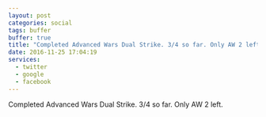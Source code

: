```yaml
---
layout: post
categories: social
tags: buffer
buffer: true
title: "Completed Advanced Wars Dual Strike. 3/4 so far. Only AW 2 left."
date: 2016-11-25 17:04:19
services: 
  - twitter
  - google
  - facebook
---
```

Completed Advanced Wars Dual Strike. 3/4 so far. Only AW 2 left.
